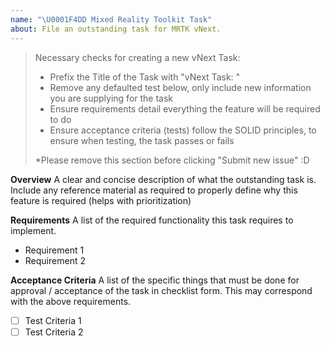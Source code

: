 ```yaml
---
name: "\U0001F4DD Mixed Reality Toolkit Task"
about: File an outstanding task for MRTK vNext.
---
```

> Necessary checks for creating a new vNext Task:
> * Prefix the Title of the Task with "vNext Task: "
> * Remove any defaulted test below, only include new information you are supplying for the task
> * Ensure requirements detail everything the feature will be required to do
> * Ensure acceptance criteria (tests) follow the SOLID principles, to ensure when testing, the task passes or fails
> 
> *Please remove this section before clicking "Submit new issue" :D

**Overview**
A clear and concise description of what the outstanding task is.
Include any reference material as required to properly define why this feature is required (helps with prioritization)

**Requirements**
A list of the required functionality this task requires to implement.

* Requirement 1
* Requirement 2

**Acceptance Criteria**
A list of the specific things that must be done for approval / acceptance of the task in checklist form. 
This may correspond with the above requirements.

- [ ] Test Criteria 1
- [ ] Test Criteria 2
